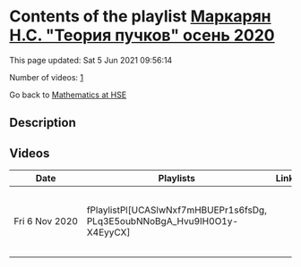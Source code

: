 # Contents of the playlist [Маркарян Н.С. "Теория пучков" осень 2020](https://www.youtube.com/playlist?list=PLq3E5oubNNoBgA_Hvu9IH0O1y-X4EyyCX)

This page updated: Sat 5 Jun 2021 09:56:14

Number of videos: [1](#videos)

Go back to [Mathematics at HSE](../README.md)

## Description



## Videos

|Date|Playlists|Links|Name|
|---|---|---|---|
| Fri&nbsp;6&nbsp;Nov&nbsp;2020 | fPlaylistPl[UCASlwNxf7mHBUEPr1s6fsDg, PLq3E5oubNNoBgA_Hvu9IH0O1y-X4EyyCX] |  | [[**e**](https://studio.youtube.com/video/wzg3oCvG2TU/edit "Edit")] [Маркарян Н.С. "Теория пучков" 05.11.2020](https://www.youtube.com/watch?v=wzg3oCvG2TU&list=PLq3E5oubNNoBgA_Hvu9IH0O1y-X4EyyCX) |
